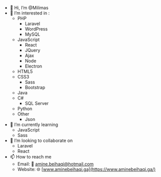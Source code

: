 - 👋 Hi, I’m @Milimas
- 👀 I’m interested in :
  - PHP
    - Laravel
    - WordPress
    - MySQL
  - JavaScript
    - React
    - JQuery
    - Ajax
    - Node
    - Electron
  - HTML5
  - CSS3
    - Sass
    - Bootstrap
  - Java
  - C#
    - SQL Server
  - Python
  - Other
    - Json
- 🌱 I’m currently learning 
  - JavaScript
  - Sass
- 💞️ I’m looking to collaborate on 
  - Laravel
  - React
- 📫 How to reach me 
  - Email: 📧 [amine.beihaqi@hotmail.com](mailto:amine.beihaqi@hotmail.com)
  - Website: 🌐 [www.aminebeihaqi.ga](https://www.aminebeihaqi.ga/)

<!---
Milimas/Milimas is a ✨ special ✨ repository because its `README.md` (this file) appears on your GitHub profile.
You can click the Preview link to take a look at your changes.
--->
